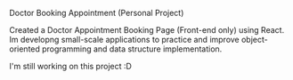 Doctor Booking Appointment (Personal Project)

Created a Doctor Appointment Booking Page (Front-end only) using React.
Im developng small-scale applications to practice and improve object-oriented
programming and data structure implementation.

I'm still working on this project :D
